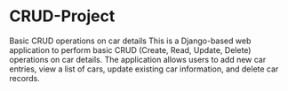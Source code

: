 # CRUD-Project
Basic CRUD operations on car details
This is a Django-based web application to perform basic CRUD (Create, Read, Update, Delete) operations on car details. 
The application allows users to add new car entries, view a list of cars, update existing car information, and delete car records.
